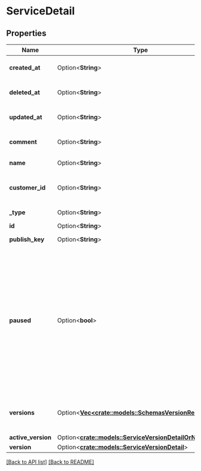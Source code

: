# ServiceDetail

## Properties

Name | Type | Description | Notes
------------ | ------------- | ------------- | -------------
**created_at** | Option<**String**> | Date and time in ISO 8601 format. | [readonly]
**deleted_at** | Option<**String**> | Date and time in ISO 8601 format. | [readonly]
**updated_at** | Option<**String**> | Date and time in ISO 8601 format. | [readonly]
**comment** | Option<**String**> | A freeform descriptive note. | 
**name** | Option<**String**> | The name of the service. | 
**customer_id** | Option<**String**> | Alphanumeric string identifying the customer. | 
**_type** | Option<**String**> | The type of this service. | 
**id** | Option<**String**> |  | [readonly]
**publish_key** | Option<**String**> | Unused at this time. | 
**paused** | Option<**bool**> | Whether the service is paused. Services are paused due to a lack of traffic for an extended period of time. Services are resumed either when a draft version is activated or a locked version is cloned and reactivated. | 
**versions** | Option<[**Vec&lt;crate::models::SchemasVersionResponse&gt;**](SchemasVersionResponse.md)> | A list of [versions](https://www.fastly.com/documentation/reference/api/services/version/) associated with the service. | 
**active_version** | Option<[**crate::models::ServiceVersionDetailOrNull**](ServiceVersionDetailOrNull.md)> |  | 
**version** | Option<[**crate::models::ServiceVersionDetail**](ServiceVersionDetail.md)> |  | 

[[Back to API list]](../README.md#documentation-for-api-endpoints) [[Back to README]](../README.md)


